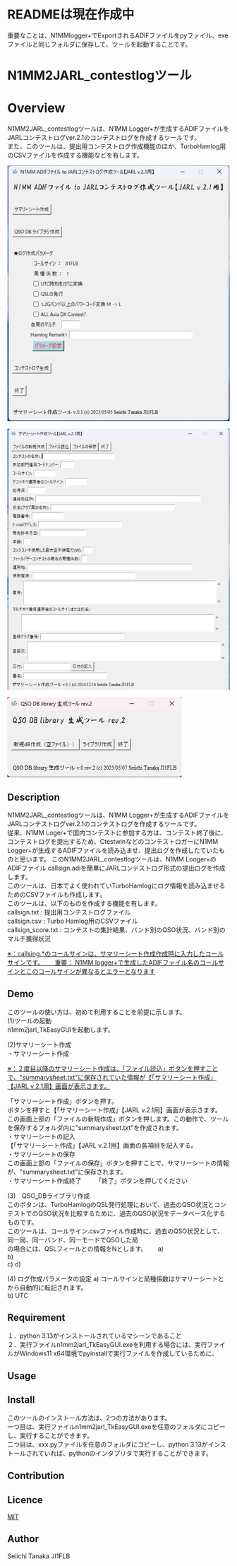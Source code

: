 # READMEは現在作成中  

重要なことは、N1MMlogger+でExportされるADIFファイルをpyファイル、exeファイルと同じフォルダに保存して、ツールを起動することです。

N1MM2JARL_contestlogツール
====

# Overview

N1MM2JARL_contestlogツールは、N1MM Logger+が生成するADIFファイルをJARLコンテストログver.2.1のコンテストログを作成するツールです。  
また、このツールは、提出用コンテストログ作成機能のほか、TurboHamlog用のCSVファイルを作成する機能などを有します。  
  
!["図1"](/image/1.jpg)   

!["図2"](/image/2.jpg)

!["図3"](/image/3.jpg)

## Description

N1MM2JARL_contestlogツールは、N1MM Logger+が生成するADIFファイルをJARLコンテストログver.2.1のコンテストログを作成するツールです。  
従来、N1MM Loger+で国内コンテストに参加する方は、コンテスト終了後に、コンテストログを提出するため、CtestwinなどのコンテストロガーにN1MM Logger+が生成するADIFファイルを読み込ませ、提出ログを作成したていたものと思います。
このN1MM2JARL_contestlogツールは、N1MM Looger+のADIFファイル callsign.adiを簡単にJARLコンテストログ形式の提出ログを作成します。  
このツールは、日本でよく使われていTurboHamlogにログ情報を読み込ませるためのCSVファイルも作成します。  
このツールは、以下のものを作成する機能を有します。  
callsign.txt  : 提出用コンテストログファイル  
callsign.csv  : Turbo Hamlog用のCSVファイル  
callsign_score.txt : コンテストの集計結果、バンド別のQSO状況、バンド別のマルチ獲得状況  
  
<ins>※：callsing.*のコールサインは、サマリーシート作成作成時に入力したコールサインです。　　
重要： N1MM logger+で生成したADIFファイル名のコールサインとこのコールサインが異なるとエラーとなります</ins>  
  


## Demo

このツールの使い方は、初めて利用することを前提に示します。  
(1)ツールの起動  
n1mm2jarl_TkEasyGUIを起動します。  

(2)サマリーシート作成  
・サマリーシート作成   

<ins>※：２度目以降のサマリーシート作成は、「ファイル読込」ボタンを押すことで、"summarysheet.txt"に保存されていた情報が【「サマリーシート作成」【JARL v.2.1用】画面が表示さます。 </ins>  

「サマリーシート作成」ボタンを押す。  
ボタンを押すと【「サマリーシート作成」【JARL v.2.1用】画面が表示さます。  
この画面上部の「ファイルの新規作成」ボタンを押します。この動作で、ツールを保存するフォルダ内に"summarysheet.txt"を作成されます。  
・サマリーシートの記入  
【「サマリーシート作成」【JARL v.2.1用】画面の各項目を記入する。  
・サマリーシートの保存  
この画面上部の「ファイルの保存」ボタンを押すことで、サマリーシートの情報が、"summarysheet.txt"に保存されます。  
・サマリーシート作成終了　　
「終了」ボタンを押してください　　

(3)　QSO‗DBライブラリ作成  
このボタンは、TurboHamlogのQSL発行処理において、過去のQSO状況とコンテストでのQSO状況を比較するために、過去のQSO状況をデータベース化するものです。  
このツールは、コールサイン.csvファイル作成時に、過去のQSO状況として、  
  同一局、同一バンド、同一モードでQSOした局  
の場合には、QSLフィールとの情報をNとします。　　
a)  
b)  
c)
d)  

(4) ログ作成パラメータの設定
a) コールサインと局種係数はサマリーシートとから自動的に転記されます。  
b) UTC  


## Requirement

１．python 3.13がインストールされているマシーンであること  
２．実行ファイルn1mm2jarl_TkEasyGUI.exeを利用する場合には、実行ファイルがWindows11 x64環境でpyinstallで実行ファイルを作成しているために、
## Usage


## Install

このツールのインストール方法は、2つの方法があります。  
一つ目は、実行ファイルn1mm2jarl_TkEasyGUI.exeを任意のフォルダにコピーし、実行することができます。  
二つ目は、xxx.pyファイルを任意のフォルダにコピーし、python 3.13がインストールされていれば、pythonのインタプリタで実行することができます。  


## Contribution

## Licence

[MIT](https://github.com/tcnksm/tool/blob/master/LICENCE)

## Author

Seiichi Tanaka JI1FLB


